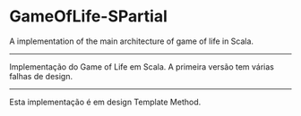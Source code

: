 # GameOfLife-SPartial
A implementation of the main architecture of game of life in Scala.

-------------
Implementação do Game of Life em Scala. A primeira versão tem várias falhas de design.

---
Esta implementação é em design Template Method.
